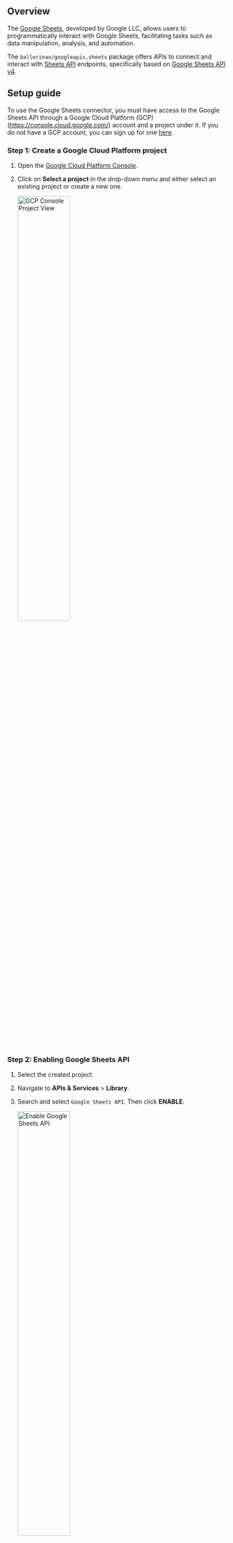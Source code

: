 ## Overview

The [Google Sheets](https://developers.google.com/sheets/api), developed by Google LLC, allows users to programmatically interact with Google Sheets, facilitating tasks such as data manipulation, analysis, and automation.

The `ballerinax/googleapis.sheets` package offers APIs to connect and interact with [Sheets API](https://developers.google.com/sheets/api/guides) endpoints, specifically based on [Google Sheets API v4](https://developers.google.com/sheets/api).

## Setup guide

To use the Google Sheets connector, you must have access to the Google Sheets API through a Google Cloud Platform (GCP)(https://console.cloud.google.com/) account and a project under it. If you do not have a GCP account, you can sign up for one [here](https://cloud.google.com/).

### Step 1: Create a Google Cloud Platform project

1. Open the [Google Cloud Platform Console](https://console.cloud.google.com/).

2. Click on **Select a project** in the drop-down menu and either select an existing project or create a new one.

   <img src=https://raw.githubusercontent.com/ballerina-platform/module-ballerinax-googleapis.sheets/main/docs/setup/resources/gcp-console-project-view.png alt="GCP Console Project View" width="50%">

### Step 2: Enabling Google Sheets API

1. Select the created project.

2. Navigate to **APIs & Services** > **Library**.

3. Search and select `Google Sheets API`. Then click **ENABLE**.

    <img src=https://raw.githubusercontent.com/ballerina-platform/module-ballerinax-googleapis.sheets/main/docs/setup/resources/enable-sheets-api.png alt="Enable Google Sheets API" width="50%">

### Step 3: Creating an OAuth consent app

1. Click on the **OAuth Consent Screen** in the sidebar.

2. Select `External` and click **CREATE**.

3. Fill in the app information and add the necessary scopes for Google Sheets API.

    <img src=https://raw.githubusercontent.com/ballerina-platform/module-ballerinax-googleapis.sheets/main/docs/setup/resources/oauth-consent.png alt="OAuth Consent Screen" width="50%">

### Step 4: Generating client ID & client secret

1. In the left sidebar, click on **Credentials**.

2. Click on **+ CREATE CREDENTIALS** and choose **OAuth Client ID**.

    <img src=https://raw.githubusercontent.com/ballerina-platform/module-ballerinax-googleapis.sheets/main/docs/setup/resources/create-credentials.png alt="Create Credentials" width="50%">

3. You will be directed to the OAuth consent screen, in which you need to fill in the necessary information below.

    | Field                    | Value           |
    | -----------              | -----------     |
    | Application type         | Web Application |
    | Name                     | Sheets Client   |
    | Authorized Redirect URIs | <https://developers.google.com/oauthplayground> |

    <img src=https://raw.githubusercontent.com/ballerina-platform/module-ballerinax-googleapis.sheets/main/docs/setup/resources/create-client.png alt="Create Client" width="50%">

### Step 5: Obtain the access and refresh tokens

Follow these steps to generate the access and refresh tokens.

**Note**: It is recommended to use the [OAuth 2.0 playground](https://developers.google.com/oauthplayground) to acquire the tokens.

1. Configure the [OAuth playground](https://developers.google.com/oauthplayground) with the OAuth client ID and client secret.

    <img src=https://raw.githubusercontent.com/ballerina-platform/module-ballerinax-googleapis.sheets/main/docs/setup/resources/oauth-playground-config.png alt="OAuth Playground" width="50%">

2. Authorize the Google Sheets APIs.

    <img src=https://raw.githubusercontent.com/ballerina-platform/module-ballerinax-googleapis.sheets/main/docs/setup/resources/auhtorize-apis.png alt="Authorize APIs" width="50%">

3. Exchange the authorization code for tokens.

    <img src=https://raw.githubusercontent.com/ballerina-platform/module-ballerinax-googleapis.sheets/main/docs/setup/resources/exchange-tokens.png alt="Exchange Tokens" width="50%">

## Quickstart

To use the Google Sheets connector in your Ballerina project, modify the `.bal` file as follows:

### Step 1: Import connector

Import the `ballerinax/googleapis.sheets` module.

```ballerina
import ballerinax/googleapis.sheets as sheets;
```

### Step 2: Create a new connector instance

Create a `sheets:ConnectionConfig` with the obtained OAuth2.0 tokens and initialize the connector with it.

```ballerina
configurable string clientId = ?;
configurable string clientSecret = ?;
configurable string refreshToken = ?;
configurable string refreshUrl = ?;

sheets:Client spreadsheetClient = check new ({
    auth: {
        clientId,
        clientSecret,
        refreshToken,
        refreshUrl
    }
});
```

### Step 3: Invoke connector operation

Now, utilize the available connector operations.

### Create a spreadsheet with a given name

```ballerina
public function main() returns error? {

    // create a spreadsheet
    sheets:Spreadsheet response = check spreadsheetClient->createSpreadsheet("NewSpreadsheet");

    // Add a new worksheet with given name to the Spreadsheet
    string spreadsheetId = response.spreadsheetId;
    sheets:Sheet sheet = check spreadsheetClient->addSheet(spreadsheetId, "NewWorksheet");
}
```

### Step 4: Run the Ballerina application

```bash
bal run
```

## Examples

The `Google Sheets` connector provides practical examples illustrating usage in various scenarios. Explore these [examples](https://github.com/ballerina-platform/module-ballerinax-googleapis.sheets/tree/main/examples), covering use cases such as creating, reading, and appending rows.

1. [Cell operations](https://github.com/ballerina-platform/module-ballerinax-googleapis.sheets/tree/main/examples/cell-operations) - Operations associated with a cell, such as clearing, setting, and deleting cell values.

2. [Grid filtering](https://github.com/ballerina-platform/module-ballerinax-googleapis.sheets/tree/main/examples/grid-filtering) - Demonstrate filtering sheet values using a grid range.

3. [Sheet modifying](https://github.com/ballerina-platform/module-ballerinax-googleapis.sheets/tree/main/examples/sheet-modifying) - Basic operations associated with sheets such as creating, reading, and appending rows.
